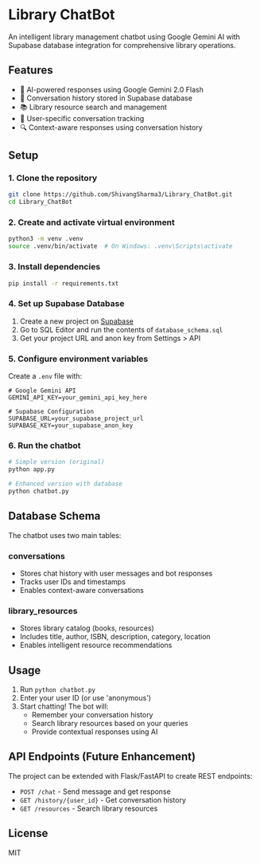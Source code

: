 # Library ChatBot

An intelligent library management chatbot using Google Gemini AI with Supabase database integration for comprehensive library operations.

## Features
- 🤖 AI-powered responses using Google Gemini 2.0 Flash
- 💾 Conversation history stored in Supabase database
- 📚 Library resource search and management
- 👤 User-specific conversation tracking
- 🔍 Context-aware responses using conversation history

## Setup

### 1. Clone the repository
```sh
git clone https://github.com/ShivangSharma3/Library_ChatBot.git
cd Library_ChatBot
```

### 2. Create and activate virtual environment
```sh
python3 -m venv .venv
source .venv/bin/activate  # On Windows: .venv\Scripts\activate
```

### 3. Install dependencies
```sh
pip install -r requirements.txt
```

### 4. Set up Supabase Database
1. Create a new project on [Supabase](https://supabase.com)
2. Go to SQL Editor and run the contents of `database_schema.sql`
3. Get your project URL and anon key from Settings > API

### 5. Configure environment variables
Create a `.env` file with:
```env
# Google Gemini API
GEMINI_API_KEY=your_gemini_api_key_here

# Supabase Configuration
SUPABASE_URL=your_supabase_project_url
SUPABASE_KEY=your_supabase_anon_key
```

### 6. Run the chatbot
```sh
# Simple version (original)
python app.py

# Enhanced version with database
python chatbot.py
```

## Database Schema

The chatbot uses two main tables:

### conversations
- Stores chat history with user messages and bot responses
- Tracks user IDs and timestamps
- Enables context-aware conversations

### library_resources
- Stores library catalog (books, resources)
- Includes title, author, ISBN, description, category, location
- Enables intelligent resource recommendations

## Usage

1. Run `python chatbot.py`
2. Enter your user ID (or use 'anonymous')
3. Start chatting! The bot will:
   - Remember your conversation history
   - Search library resources based on your queries
   - Provide contextual responses using AI

## API Endpoints (Future Enhancement)

The project can be extended with Flask/FastAPI to create REST endpoints:
- `POST /chat` - Send message and get response
- `GET /history/{user_id}` - Get conversation history
- `GET /resources` - Search library resources

## License
MIT
